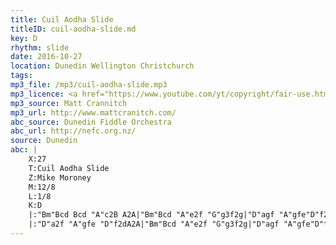 ```yaml
---
title: Cuil Aodha Slide
titleID: cuil-aodha-slide.md
key: D
rhythm: slide
date: 2016-10-27
location: Dunedin Wellington Christchurch
tags:
mp3_file: /mp3/cuil-aodha-slide.mp3
mp3_licence: <a href="https://www.youtube.com/yt/copyright/fair-use.html">Fair Use</a>
mp3_source: Matt Crannitch
mp3_url: http://www.mattcranitch.com/
abc_source: Dunedin Fiddle Orchestra
abc_url: http://nefc.org.nz/
source: Dunedin
abc: |
    X:27
    T:Cuil Aodha Slide
    Z:Mike Moroney
    M:12/8
    L:1/8
    K:D
    |:"Bm"Bcd Bcd "A"c2B A2A|"Bm"Bcd "A"e2f "G"g3f2g|"D"agf "A"gfe"D"f2dA2A|"G"Bcd "A"e2c "D"d3-d3:|
    |:"D"a2f "A"gfe "D"f2dA2A|"Bm"Bcd "A"e2f "G"g3f2g|"D"agf "A"gfe"D"f2dA2A|"G"Bcd "A"e2c "D"d3-d3:|
---
```

